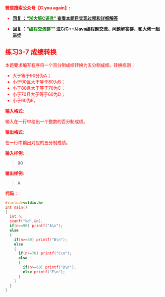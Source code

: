 
<font color='red'> **微信搜索公众号【C you again】:**

- [**回复 ：<font color='green'>“浙大版C语言”</font> 查看本题目实现过程和详细解答** ](  http://gzh.cyouagain.cn/) 
 
- [ **回复 ：<font color='green'>“编程交流群”</font>” 进C/C++/Java编程题交流、问题解答群，和大佬一起进步**  ](  http://cyouagain.cn/    ) 


## 练习3-7 成绩转换

本题要求编写程序将一个百分制成绩转换为五分制成绩。转换规则：

 - 大于等于90分为A；
 - 小于90且大于等于80为B；
 - 小于80且大于等于70为C；
 - 小于70且大于等于60为D； 
 - 小于60为E。

**输入格式:**

输入在一行中给出一个整数的百分制成绩。

**输出格式:**

在一行中输出对应的五分制成绩。

**输入样例:**

> 90

**输出样例:**

> A

**代码：**

```c
#include<stdio.h>
int main()
{
  int n;
  scanf("%d",&n);
  if(n>=90) printf("A\n");
  else
  {
    if(n>=80) printf("B\n");
    else
    {
      if(n>=70) printf("C\n");
      else
      {
        if(n>=60) printf("D\n");
        else printf("E\n");
      }
    }
  }
}
```

